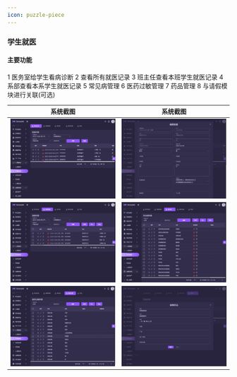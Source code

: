 ```yaml
---
icon: puzzle-piece
---
```


### 学生就医
#### 主要功能
1 医务室给学生看病诊断
2 查看所有就医记录
3 班主任查看本班学生就医记录
4 系部查看本系学生就医记录
5 常见病管理
6 医药过敏管理
7 药品管理
8 与请假模块进行关联(可选)

| 系统截图  | 系统截图 |
|-------|-----------|
| <img src="./images/31.png" > | <img src="./images/32.png" > |
| <img src="./images/33.png" > | <img src="./images/34.png" > |
| <img src="./images/35.png" > | <img src="./images/36.png" > |